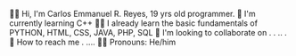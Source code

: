 
👋🏼 Hi, I'm Carlos Emmanuel R. Reyes, 19 yrs old programmer.
🌱 I'm currently learning C++
🤹🏼 I already learn the basic fundamentals of PYTHON, HTML, CSS, JAVA, PHP, SQL
💞 I'm looking to collaborate on . . .. .
📩 How to reach me . ....
👨🏼 Pronouns: He/him
